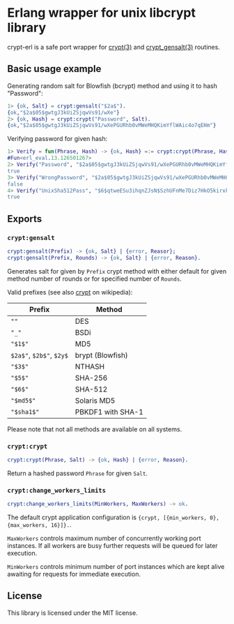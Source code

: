 # Erlang wrapper for unix libcrypt library

crypt-erl is a safe port wrapper for [crypt(3)](https://manpages.debian.org/crypt(3)) and [crypt_gensalt(3)](https://manpages.debian.org/crypt(3)) routines.

## Basic usage example

Generating random salt for Blowfish (bcrypt) method and using it to hash "Password":

```erlang
1> {ok, Salt} = crypt:gensalt("$2a$").
{ok,"$2a$05$gwtgJ3kUiZSjqwVs91/wXe"}
2> {ok, Hash} = crypt:crypt("Password", Salt).
{ok,"$2a$05$gwtgJ3kUiZSjqwVs91/wXePGURhb0vMWeMHQKimYflWAic4o7qEHm"}
```

Verifying password for given hash:
```erlang
1> Verify = fun(Phrase, Hash) -> {ok, Hash} =:= crypt:crypt(Phrase, Hash) end.
#Fun<erl_eval.13.126501267>
2> Verify("Password", "$2a$05$gwtgJ3kUiZSjqwVs91/wXePGURhb0vMWeMHQKimYflWAic4o7qEHm").
true
3> Verify("WrongPassword", "$2a$05$gwtgJ3kUiZSjqwVs91/wXePGURhb0vMWeMHQKimYflWAic4o7qEHm").
false
4> Verify("UnixSha512Pass", "$6$qtweESu3ihqnZJsN$SzhUFnMe7Diz7HkO5kirxkb01ubZaxDfR4sQMMPNLea4oDfJNa5Wv4rz6QscrESyZZMBXEtnBFmPUD5eiU0NZ.").
true
```

## Exports

### `crypt:gensalt`

```erlang
crypt:gensalt(Prefix) -> {ok, Salt} | {error, Reasor};
crypt:gensalt(Prefix, Rounds) -> {ok, Salt} | {error, Reason}.
```

Generates salt for given by `Prefix` crypt method with either default for given method number of rounds or for specified number of `Rounds`.

Valid prefixes (see also [crypt](https://en.wikipedia.org/wiki/Crypt_(C)#Key_derivation_functions_supported_by_crypt) on wikipedia):

| Prefix  | Method |
|---------|--------|
| `""`    | DES    |
| `"_"`   | BSDi   |    
| `"$1$"` | MD5    |
| `$2a$"`, `$2b$"`, `$2y$` | brypt (Blowfish) |
| `"$3$"` | NTHASH |
| `"$5$"` | SHA-256 |
| `"$6$"` | SHA-512 |
| `"$md5$"` | Solaris MD5 |
| `"$sha1$"` | PBKDF1 with SHA-1 |

Please note that not all methods are available on all systems.

### `crypt:crypt`

```erlang
crypt:crypt(Phrase, Salt) -> {ok, Hash} | {error, Reason}.
```

Return a hashed password `Phrase` for given `Salt`. 

### `crypt:change_workers_limits`

```erlang
crypt:change_workers_limits(MinWorkers, MaxWorkers) -> ok.
```

The default crypt application configuration is `{crypt, [{min_workers, 0}, {max_workers, 16}]}.`.

`MaxWorkers` controls maximum number of concurrently working port instances. 
If all workers are busy further requests will be queued for later execution.

`MinWorkers` controls minimum number of port instances which are kept alive 
awaiting for requests for immediate execution. 

## License

This library is licensed under the MIT license.